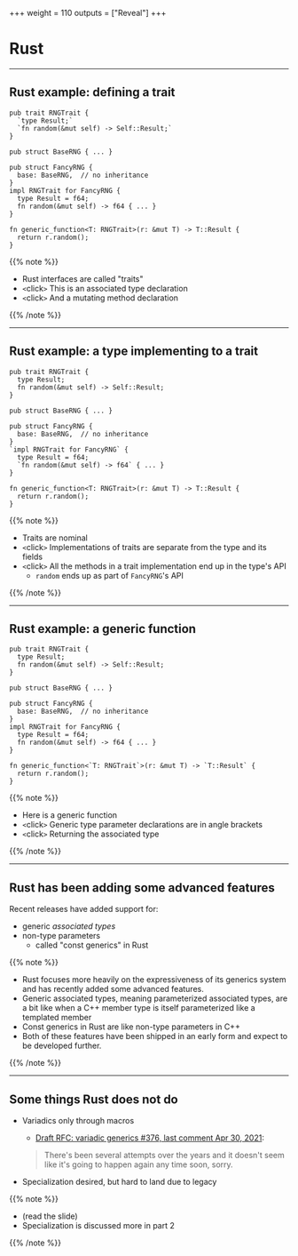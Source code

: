 +++
weight = 110
outputs = ["Reveal"]
+++

# Rust

---

## Rust example: defining a trait

```rust{1-4}
pub trait RNGTrait {
  `type Result;`
  `fn random(&mut self) -> Self::Result;`
}

pub struct BaseRNG { ... }

pub struct FancyRNG {
  base: BaseRNG,  // no inheritance
}
impl RNGTrait for FancyRNG {
  type Result = f64;
  fn random(&mut self) -> f64 { ... }
}

fn generic_function<T: RNGTrait>(r: &mut T) -> T::Result {
  return r.random();
}
```

{{% note %}}

- Rust interfaces are called "traits"
- `<`click`>` This is an associated type declaration
- `<`click`>` And a mutating method declaration

{{% /note %}}

---

## Rust example: a type implementing to a trait

```rust{8-15}
pub trait RNGTrait {
  type Result;
  fn random(&mut self) -> Self::Result;
}

pub struct BaseRNG { ... }

pub struct FancyRNG {
  base: BaseRNG,  // no inheritance
}
`impl RNGTrait for FancyRNG` {
  type Result = f64;
  `fn random(&mut self) -> f64` { ... }
}

fn generic_function<T: RNGTrait>(r: &mut T) -> T::Result {
  return r.random();
}
```

{{% note %}}

- Traits are nominal
- `<`click`>` Implementations of traits are separate from the type and its
  fields
- `<`click`>` All the methods in a trait implementation end up in the type's
  API
  - `random` ends up as part of `FancyRNG`'s API

<!--
- All methods are in some trait
    - there is a special unnamed trait for each type that has the methods that
      aren't in any other trait
- Name lookup for a type's members looks at all traits that type is known to
  implement in the current scope
-->

{{% /note %}}

---

## Rust example: a generic function

```rust{16-18}
pub trait RNGTrait {
  type Result;
  fn random(&mut self) -> Self::Result;
}

pub struct BaseRNG { ... }

pub struct FancyRNG {
  base: BaseRNG,  // no inheritance
}
impl RNGTrait for FancyRNG {
  type Result = f64;
  fn random(&mut self) -> f64 { ... }
}

fn generic_function<`T: RNGTrait`>(r: &mut T) -> `T::Result` {
  return r.random();
}
```

{{% note %}}

- Here is a generic function
- `<`click`>` Generic type parameter declarations are in angle brackets
- `<`click`>` Returning the associated type

{{% /note %}}

---

## Rust has been adding some advanced features

Recent releases have added support for:

- generic _associated types_
- non-type parameters
  - called "const generics" in Rust

{{% note %}}

- Rust focuses more heavily on the expressiveness of its generics system and has
  recently added some advanced features.
- Generic associated types, meaning parameterized associated types, are a bit
  like when a C++ member type is itself parameterized like a templated member
- Const generics in Rust are like non-type parameters in C++
- Both of these features have been shipped in an early form and expect to be
  developed further.

{{% /note %}}

---

## Some things Rust does not do

- Variadics only through macros

  - [Draft RFC: variadic generics #376, last comment Apr 30, 2021](https://github.com/rust-lang/rfcs/issues/376#issuecomment-830034029):

  > There's been several attempts over the years and it doesn't seem like it's
  > going to happen again any time soon, sorry.

- Specialization desired, but hard to land due to legacy

{{% note %}}

- (read the slide)
- Specialization is discussed more in part 2

{{% /note %}}
